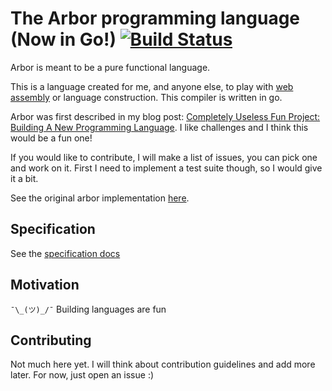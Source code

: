 # The Arbor programming language (Now in Go!) [![Build Status](https://travis-ci.org/radding/ArborGo.svg?branch=master)](https://travis-ci.org/radding/ArborGo)

Arbor is meant to be a pure functional language.

This is a language created for me, and anyone else, to play with [web assembly](http://webassembly.org/) or language construction. This compiler is written in go.

Arbor was first described in my blog post: [Completely Useless Fun Project: Building A New Programming Language](http://yoseph.tech/completely-useless-fun-project-build-a-new-programming-language/). I like challenges and I think this would be a fun one!

If you would like to contribute, I will make a list of issues, you can pick one and work on it. First I need to implement a test suite though, so I would give it a bit.

See the original arbor implementation [here](https://github.com/radding/Arbor).

## Specification

See the [specification docs](docs/spec/spec.md)

## Motivation

`¯\_(ツ)_/¯` Building languages are fun

## Contributing

Not much here yet. I will think about contribution guidelines and add more later. For now, just open an issue :)